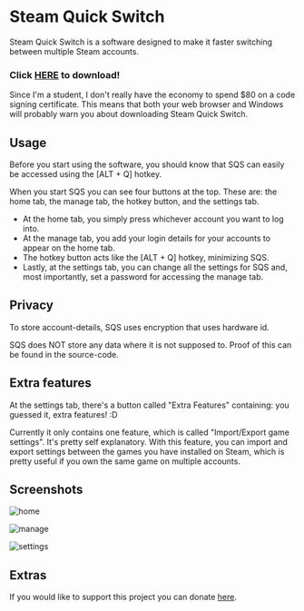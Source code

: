 # Steam Quick Switch
Steam Quick Switch is a software designed to make it faster switching between multiple Steam accounts. 

### Click [HERE](https://github.com/ReckTy/Steam-Quick-Switch/releases/download/v1.0.2/SQS.Setup.exe) to download!
Since I'm a student, I don't really have the economy to spend $80 on a code signing certificate. This means that both your web browser and Windows will probably warn you about downloading Steam Quick Switch. 

## Usage
Before you start using the software, you should know that SQS can easily be accessed using the [ALT + Q] hotkey.

When you start SQS you can see four buttons at the top. These are: the home tab, the manage tab, the hotkey button, and the settings tab.

- At the home tab, you simply press whichever account you want to log into.
- At the manage tab, you add your login details for your accounts to appear on the home tab.
- The hotkey button acts like the [ALT + Q] hotkey, minimizing SQS.
- Lastly, at the settings tab, you can change all the settings for SQS and, most importantly, set a password for accessing the manage tab.


## Privacy

To store account-details, SQS uses encryption that uses hardware id.

SQS does NOT store any data where it is not supposed to. Proof of this can be found in the source-code.

## Extra features

At the settings tab, there's a button called "Extra Features" containing: you guessed it, extra features! :D

Currently it only contains one feature, which is called "Import/Export game settings". It's pretty self explanatory.
With this feature, you can import and export settings between the games you have installed on Steam, which is pretty useful if you own the same game on multiple accounts.

## Screenshots
![home](https://user-images.githubusercontent.com/39988708/52696946-9db15d00-2f70-11e9-8396-7203790f1e68.png)

![manage](https://user-images.githubusercontent.com/39988708/52697394-a9e9ea00-2f71-11e9-86ac-8eebb3b079fe.png)

![settings](https://user-images.githubusercontent.com/39988708/52697415-b5d5ac00-2f71-11e9-823b-a76e92ea4edd.png)

## Extras
If you would like to support this project you can donate [here](https://www.paypal.me/MattiasAldhagen).
